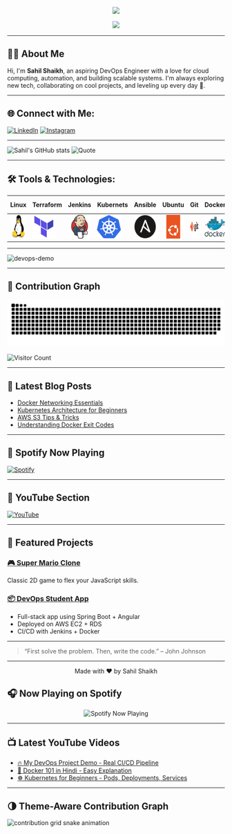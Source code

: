 <!-- Animated Header -->
<p align="center">
  <img src="https://capsule-render.vercel.app/api?type=waving&height=200&text=Hey!%20I'm%20Sahil%20Shaikh!&fontAlign=center&fontColor=ffffff&color=gradient" />
</p>

<!-- Animated Header -->
<p align="center">
  <img src="https://capsule-render.vercel.app/api?type=waving&height=200&text=Hey!%20I'm%20Sahil%20Shaikh!&fontAlign=center&fontColor=ffffff&color=gradient" />
</p>

---

## 👨‍💻 About Me

Hi, I'm **Sahil Shaikh**, an aspiring DevOps Engineer with a love for cloud computing, automation, and building scalable systems. I'm always exploring new tech, collaborating on cool projects, and leveling up every day 💪.

---

## 🌐 Connect with Me:

[![LinkedIn](https://img.shields.io/badge/LinkedIn-0A66C2?style=for-the-badge&logo=linkedin&logoColor=white)](https://www.linkedin.com/in/your-linkedin/)
[![Instagram](https://img.shields.io/badge/Instagram-E4405F?style=for-the-badge&logo=instagram&logoColor=white)](https://www.instagram.com/your-instagram/)

---

![Sahil's GitHub stats](https://github-readme-stats.vercel.app/api?username=sahilshaikh867&show_icons=true&theme=radical)
![Quote](https://quotes-github-readme.vercel.app/api?type=horizontal&theme=radical)

---

## 🛠️ Tools & Technologies:

| Linux | Terraform | Jenkins | Kubernets | Ansible | Ubuntu | Git | Docker | GitHub | VS Code | AWS |
|----------|----------|----------|----------|------|------|------|-------|------|------|-------|
| <img src="https://github.com/devicons/devicon/blob/master/icons/linux/linux-original.svg" width="55" height="55"/> | <img src="https://github.com/devicons/devicon/blob/master/icons/terraform/terraform-original.svg" width="55" height="55"/> | <img src="https://github.com/devicons/devicon/blob/master/icons/jenkins/jenkins-original.svg" width="55" height="55"/> | <img src="https://raw.githubusercontent.com/devicons/devicon/master/icons/kubernetes/kubernetes-original.svg" width="55" height="55" /> | <img src="https://github.com/devicons/devicon/blob/master/icons/ansible/ansible-original.svg" width="55" height="55"/> | <img src="https://github.com/devicons/devicon/blob/master/icons/ubuntu/ubuntu-original.svg" width="55" height="55"/> | <img src="https://github.com/devicons/devicon/blob/master/icons/git/git-original-wordmark.svg" width="55" height="55"/> | <img src="https://github.com/devicons/devicon/blob/master/icons/docker/docker-original-wordmark.svg" width="55" height="55"/> | <img src="https://github.com/devicons/devicon/blob/master/icons/github/github-original-wordmark.svg" width="55" height="55"/> | <img src="https://github.com/devicons/devicon/blob/master/icons/vscode/vscode-original-wordmark.svg" width="55" height="55"/> | <img src="https://cdn.jsdelivr.net/gh/devicons/devicon/icons/amazonwebservices/amazonwebservices-original.svg" width="55" height="55"/> |

---

![devops-demo](https://github.com/user-attachments/assets/772a360f-1235-4bb9-a40e-bae6e144c1fe)

---

## 🌱 Contribution Graph

<picture>
  <source media="(prefers-color-scheme: dark)" srcset="https://raw.githubusercontent.com/platane/snk/output/github-contribution-grid-snake-dark.svg" />
  <source media="(prefers-color-scheme: light)" srcset="https://raw.githubusercontent.com/platane/snk/output/github-contribution-grid-snake.svg" />
  <img alt="github contribution grid snake animation" src="https://raw.githubusercontent.com/platane/snk/output/github-contribution-grid-snake.svg" />
</picture>

![Visitor Count](https://komarev.com/ghpvc/?username=sahilshaikh867&color=green&style=flat-square)

---

## 📝 Latest Blog Posts

- [Docker Networking Essentials](https://www.linkedin.com)
- [Kubernetes Architecture for Beginners](https://www.linkedin.com)
- [AWS S3 Tips & Tricks](https://www.linkedin.com)
- [Understanding Docker Exit Codes](https://www.linkedin.com)

---

## 🎵 Spotify Now Playing

[![Spotify](https://novatorem-eta-smoky.vercel.app/api/spotify)](https://open.spotify.com/user/your-spotify-id)

---

## 🎥 YouTube Section

[![YouTube](https://img.shields.io/badge/YouTube-Subscribe-red?style=for-the-badge&logo=youtube)](https://www.youtube.com/@your-channel)

---

## 🚀 Featured Projects

### [🎮 Super Mario Clone](https://github.com/your/mario-clone)
Classic 2D game to flex your JavaScript skills.

### [📦 DevOps Student App](https://github.com/your/student-app)
- Full-stack app using Spring Boot + Angular
- Deployed on AWS EC2 + RDS
- CI/CD with Jenkins + Docker

---

> “First solve the problem. Then, write the code.” – John Johnson

---

<p align="center">Made with ❤️ by Sahil Shaikh</p>


## 🎧 Now Playing on Spotify

<p align="center">
  <img src="https://spotify-github-profile.vercel.app/api/view?uid=your_spotify_user_id&cover_image=true&theme=default&bar_color=53b14f&bar_color_cover=false" alt="Spotify Now Playing" />
</p>

<!-- Replace `your_spotify_user_id` with your actual Spotify user ID -->

---

## 📺 Latest YouTube Videos

<!-- YOUTUBE:START -->
- [🔥 My DevOps Project Demo - Real CI/CD Pipeline](https://www.youtube.com/watch?v=dQw4w9WgXcQ)
- [🐳 Docker 101 in Hindi - Easy Explanation](https://www.youtube.com/watch?v=dQw4w9WgXcQ)
- [☸️ Kubernetes for Beginners - Pods, Deployments, Services](https://www.youtube.com/watch?v=dQw4w9WgXcQ)
<!-- YOUTUBE:END -->

<!-- This will auto-update if you set up a GitHub Action (I’ll give you that too) -->

---

## 🌗 Theme-Aware Contribution Graph

<picture>
  <source media="(prefers-color-scheme: dark)" srcset="https://raw.githubusercontent.com/sahilshaikh867/sahilshaikh867/output/github-contribution-grid-snake-dark.svg" />
  <source media="(prefers-color-scheme: light)" srcset="https://raw.githubusercontent.com/sahilshaikh867/sahilshaikh867/output/github-contribution-grid-snake.svg" />
  <img alt="contribution grid snake animation" src="https://raw.githubusercontent.com/sahilshaikh867/sahilshaikh867/output/github-contribution-grid-snake.svg" />
</picture>
